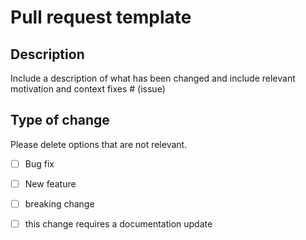 # Pull request template

## Description

Include a description of what has been changed and include relevant motivation and context
fixes # (issue)

## Type of change
Please delete options that are not relevant.
- [ ] Bug fix
- [ ] New feature
- [ ] breaking change
- [ ] this change requires a documentation update
      
